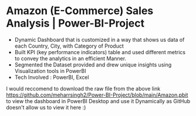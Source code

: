 # Amazon (E-Commerce) Sales Analysis | Power-BI-Project

- Dynamic Dashboard that is customized in a way that shows us data of each Country, City, with
Category of Product
- Built KPI (key performance indicators) table and used different metrics to convey the analytics in an efficient
Manner.
- Segmented the Dataset provided and drew unique insights using Visualization tools in PowerBI
- Tech Involved : PowerBI, Excel

I would reccomend to download the raw file from the above link https://github.com/meharrsingh2/Power-BI-Project/blob/main/Amazon.pbit to view the dashboard in PowerBI Desktop and use it Dynamically as GitHub doesn't allow us to view it here :)

